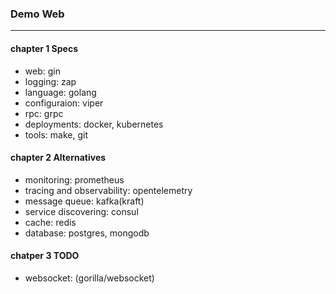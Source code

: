 ### Demo Web
---

#### chapter 1 Specs
- web: gin
- logging: zap
- language: golang
- configuraion: viper
- rpc: grpc
- deployments: docker, kubernetes
- tools: make, git

#### chapter 2 Alternatives
- monitoring: prometheus
- tracing and observability: opentelemetry
- message queue: kafka(kraft)
- service discovering: consul
- cache: redis
- database: postgres, mongodb

#### chatper 3 TODO
- websocket: (gorilla/websocket)
